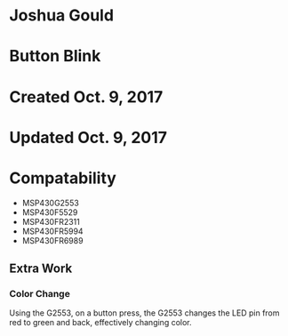 # Joshua Gould
# Button Blink
# Created Oct. 9, 2017
# Updated Oct. 9, 2017

# Compatability 
* MSP430G2553
* MSP430F5529
* MSP430FR2311
* MSP430FR5994
* MSP430FR6989

## Extra Work

### Color Change
Using the G2553, on a button press, the G2553 changes the LED pin from red to green and back, effectively changing color.